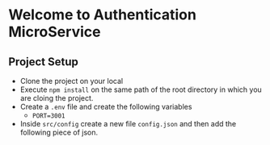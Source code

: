 # Welcome to Authentication MicroService

## Project Setup

- Clone the project on your local
- Execute `npm install` on the same path of the root directory in which you are cloing the project.
- Create a `.env` file and create the following variables
  - `PORT=3001`
- Inside `src/config` create a new file `config.json` and then add the following piece of json.
